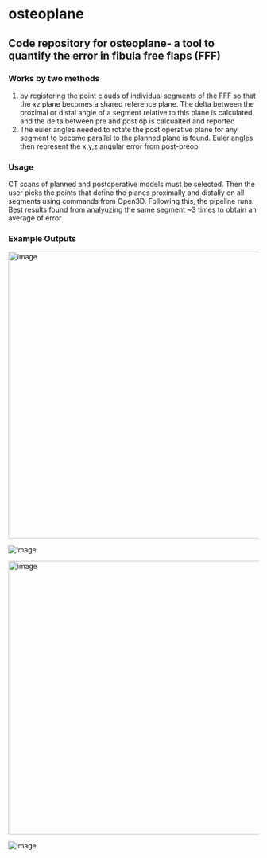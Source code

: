 # osteoplane

## Code repository for osteoplane- a tool to quantify the error in fibula free flaps (FFF)

### Works by two methods
1.  by registering the point clouds of individual segments of the FFF so that the *xz* plane becomes a shared reference plane. The delta between the proximal or distal angle 
of a segment relative to this plane is calculated, and the delta between pre and post op is calcualted and reported
2. The euler angles needed to rotate the post operative plane for any segment to become parallel to the planned plane is found. Euler angles then represent the x,y,z angular error from post-preop


### Usage

CT scans of planned and postoperative models must be selected. Then the user picks the points that define the planes proximally and distally on all segments using commands from Open3D. Following this, the pipeline runs. Best results found from analyuzing the same segment ~3 times to obtain an average of error 

### Example Outputs

<img width="577" alt="image" src="https://github.com/monkeygobah/osteoplane/assets/117255104/6376c968-ed2c-4b10-bb35-de9bbcd2ed39">

![image](https://github.com/monkeygobah/osteoplane/assets/117255104/4ab3598d-dbd3-48c8-94f6-8f91d6cf7f7d)

<img width="550" alt="image" src="https://github.com/monkeygobah/osteoplane/assets/117255104/8949c5f4-290f-4fd9-9430-627afc288624">

![image](https://github.com/monkeygobah/osteoplane/assets/117255104/e8b9b229-f850-4a1c-b837-9f73ccba15b3)


